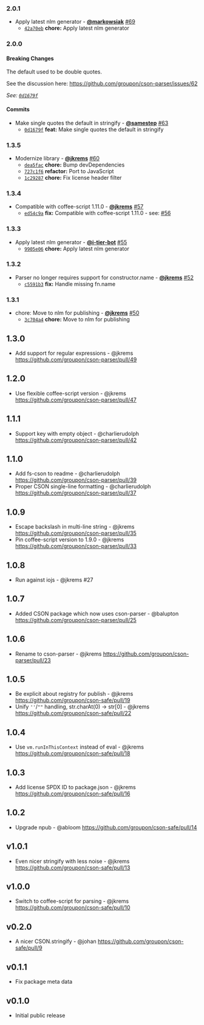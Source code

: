 ### 2.0.1

* Apply latest nlm generator - **[@markowsiak](https://github.com/markowsiak)** [#69](https://github.com/groupon/cson-parser/pull/69)
  - [`42a70eb`](https://github.com/groupon/cson-parser/commit/42a70eb38e5e3475a89ad4b67ebad34b1c3a1dc6) **chore:** Apply latest nlm generator


### 2.0.0

#### Breaking Changes

The default used to be double quotes.

See the discussion here: https://github.com/groupon/cson-parser/issues/62

*See: [`0d1679f`](https://github.com/groupon/cson-parser/commit/0d1679fb5ada081c428e23b7fb3df2c7093b6c11)*

#### Commits

* Make single quotes the default in stringify - **[@samestep](https://github.com/samestep)** [#63](https://github.com/groupon/cson-parser/pull/63)
  - [`0d1679f`](https://github.com/groupon/cson-parser/commit/0d1679fb5ada081c428e23b7fb3df2c7093b6c11) **feat:** Make single quotes the default in stringify


### 1.3.5

* Modernize library - **[@jkrems](https://github.com/jkrems)** [#60](https://github.com/groupon/cson-parser/pull/60)
  - [`dea5fac`](https://github.com/groupon/cson-parser/commit/dea5facb26bb84dcab01c34909d9b59d6c70bd76) **chore:** Bump devDependencies
  - [`727c1f6`](https://github.com/groupon/cson-parser/commit/727c1f6c79954e3f54f786027e8da5b6f958ca02) **refactor:** Port to JavaScript
  - [`1c29287`](https://github.com/groupon/cson-parser/commit/1c29287034f3dbafed72f2e9b76655756574260f) **chore:** Fix license header filter


### 1.3.4

* Compatible with coffee-script 1.11.0 - **[@jkrems](https://github.com/jkrems)** [#57](https://github.com/groupon/cson-parser/pull/57)
  - [`ed54c9a`](https://github.com/groupon/cson-parser/commit/ed54c9a89b3afb933c2eee1281e17fd6d78e8dba) **fix:** Compatible with coffee-script 1.11.0 - see: [#56](https://github.com/groupon/cson-parser/issues/56)


### 1.3.3

* Apply latest nlm generator - **[@i-tier-bot](https://github.com/i-tier-bot)** [#55](https://github.com/groupon/cson-parser/pull/55)
  - [`9905e06`](https://github.com/groupon/cson-parser/commit/9905e064f85f2cad7c656821195ea4afcd37f11f) **chore:** Apply latest nlm generator


### 1.3.2

* Parser no longer requires support for constructor.name - **[@jkrems](https://github.com/jkrems)** [#52](https://github.com/groupon/cson-parser/pull/52)
  - [`c5591b3`](https://github.com/groupon/cson-parser/commit/c5591b3a8ce0ba88a3e7738f940263ef053e7145) **fix:** Handle missing fn.name


### 1.3.1

* chore: Move to nlm for publishing - **[@jkrems](https://github.com/jkrems)** [#50](https://github.com/groupon/cson-parser/pull/50)
  - [`3c704a4`](https://github.com/groupon/cson-parser/commit/3c704a4e796b6d997a4aea499ac7d85bfe9fffe6) **chore:** Move to nlm for publishing


1.3.0
-----
* Add support for regular expressions - @jkrems
  https://github.com/groupon/cson-parser/pull/49

1.2.0
-----
* Use flexible coffee-script version - @jkrems
  https://github.com/groupon/cson-parser/pull/47

1.1.1
-----
* Support key with empty object - @charlierudolph
  https://github.com/groupon/cson-parser/pull/42

1.1.0
-----
* Add fs-cson to readme - @charlierudolph
  https://github.com/groupon/cson-parser/pull/39
* Proper CSON single-line formatting - @charlierudolph
  https://github.com/groupon/cson-parser/pull/37

1.0.9
-----
* Escape backslash in multi-line string - @jkrems
  https://github.com/groupon/cson-parser/pull/35
* Pin coffee-script version to 1.9.0 - @jkrems
  https://github.com/groupon/cson-parser/pull/33

1.0.8
-----
* Run against iojs - @jkrems #27

1.0.7
-----
* Added CSON package which now uses cson-parser - @balupton
  https://github.com/groupon/cson-parser/pull/25

1.0.6
-----
* Rename to cson-parser - @jkrems
  https://github.com/groupon/cson-parser/pull/23

1.0.5
-----
* Be explicit about registry for publish - @jkrems
  https://github.com/groupon/cson-safe/pull/19
* Unify `''`/`""` handling, str.charAt(0) -> str[0] - @jkrems
  https://github.com/groupon/cson-safe/pull/22

1.0.4
-----
* Use `vm.runInThisContext` instead of eval - @jkrems
  https://github.com/groupon/cson-safe/pull/18

1.0.3
-----
* Add license SPDX ID to package.json - @jkrems
  https://github.com/groupon/cson-safe/pull/16

1.0.2
-----
* Upgrade npub - @abloom
  https://github.com/groupon/cson-safe/pull/14

v1.0.1
------
* Even nicer stringify with less noise - @jkrems
  https://github.com/groupon/cson-safe/pull/13

v1.0.0
------
* Switch to coffee-script for parsing - @jkrems
  https://github.com/groupon/cson-safe/pull/10

v0.2.0
------
* A nicer CSON.stringify - @johan
  https://github.com/groupon/cson-safe/pull/9

v0.1.1
------
* Fix package meta data

v0.1.0
------
* Initial public release
